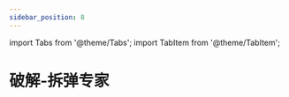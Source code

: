 ```yaml
---
sidebar_position: 8
---
```

import Tabs from '@theme/Tabs';
import TabItem from '@theme/TabItem';

# 破解-拆弹专家